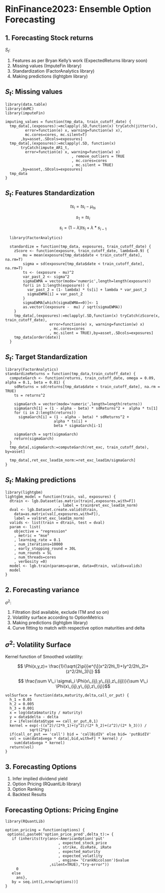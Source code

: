 # RinFinance2023: Ensemble Option Forecasting

## 1. Forecasting Stock returns

*S*<sub>*t*</sub>:

1.  Features as per Bryan Kelly’s work (ExpectedReturns library soon)
2.  Missing values (ImputeFin library)
3.  Standardization (FactorAnalytics library)
4.  Making predictions (lightgbm library)

## *S*<sub>*t*</sub>: Missing values

    library(data.table)
    library(doMC)
    library(imputeFin)

    imputing_values = function(tmp_data, train_cutoff_date) {
      tmp_data[,(exposures):=mclapply(.SD,function(x) tryCatch(jitter(x),
             error=function(e) x, warning=function(w) x), 
             mc.cores=cores, mc.silent=T)
           ,by=asset,.SDcols=exposures]
      tmp_data[,(exposures):=mclapply(.SD, function(x) 
           tryCatch(impute_AR1_t,
             error=function(e) x, warning=function(w) x)
                                  , remove_outliers = TRUE
                                  , mc.cores=cores
                                  , mc.silent = TRUE)
           ,by=asset,.SDcols=exposures]
      tmp_data
    }

## *S*<sub>*t*</sub>: Features Standardization

$$ts_i = ts_i - \mu_{ts}$$

$$s_1 = ts_i$$

$$s_i = (1 - \lambda) ts_i + \lambda * s_{i-1}$$

      library(FactorAnalytics)
      
      standardize = function(tmp_data, exposures, train_cutoff_date) {
        zScore <- function(exposure, train_cutoff_date, lambda=0.9) {
            mu = mean(exposure[tmp_data$date < train_cutoff_date], na.rm=T)
            sigma = sd(exposure[tmp_data$date < train_cutoff_date], na.rm=T)
            ts <- (exposure - mu)^2
            var_past_2 <- sigma^2
            sigmaEWMA = vector(mode='numeric',length=length(exposure))
            for(i in 1:length(exposure)) {
              var_past_2 = (1- lambda) * ts[i] + lambda * var_past_2
              sigmaEWMA[i] = var_past_2
            }
            sigmaEWMA[which(sigmaEWMA==0)]<- 1
            as.vector((exposure -  mu) / sqrt(sigmaEWMA))
        }
        tmp_data[,(exposures):=mclapply(.SD,function(x) tryCatch(zScore(x, train_cutoff_date),
                        error=function(e) x, warning=function(w) x)
                        , mc.cores=cores
                        , mc.silent = TRUE),by=asset,.SDcols=exposures]
        tmp_data[order(date)]
      }

## *S*<sub>*t*</sub>: Target Standardization

    library(FactorAnalytics)
    standardizeReturns = function(tmp_data,train_cutoff_date) {
      computeGarch <- function(returns, train_cutoff_date, omega = 0.09, alpha = 0.1, beta = 0.81) {
        sdReturns = sd(returns[tmp_data$date < train_cutoff_date], na.rm = TRUE)
        ts = returns^2

        sigmaGarch = vector(mode='numeric',length=length(returns))
        sigmaGarch[1] = (1 - alpha - beta) * sdReturns^2 +  alpha * ts[1]
        for (i in 2:length(returns))
          sigmaGarch[i] = (1 - alpha - beta) * sdReturns^2 + 
                          alpha * ts[i] +
                          beta * sigmaGarch[i-1]
        
        sigmaGarch = sqrt(sigmaGarch)
        return(sigmaGarch)
      }
      tmp_data[,sigmaGarch:=computeGarch(ret_exc, train_cutoff_date), by=asset]
      
      tmp_data[,ret_exc_lead1m_norm:=ret_exc_lead1m/sigmaGarch]
    }

## *S*<sub>*t*</sub>: Making predictions

    library(lightgbm)
    lightgbm_model = function(train, val, exposures) {  
      dtrain <- lgb.Dataset(as.matrix(train[,exposures,with=F])
                            , label = train$ret_exc_lead1m_norm)
      dval <- lgb.Dataset.create.valid(dtrain,
        data=as.matrix(val[,exposures,with=F]),
        label = val$ret_exc_lead1m_norm) 
      valids <- list(train = dtrain, test = dval)
      param <- list(
        objective = "regression"
        , metric = "mse"
        , learning_rate = 0.1
        , num_iterations=10000
        , early_stopping_round = 30L
        , num_rounds = 5L
        , num_threads=cores
        , verbosity =0)
      model <- lgb.train(params=param, data=dtrain, valids=valids)
      model
    }

## 2. Forecasting variance

*σ*<sup>2</sup>:

1.  Filtration (bid available, exclude ITM and so on)
2.  Volatility surface according to OptionMetrics
3.  Making predictions (lightgbm library)
4.  Curve fitting to match with respective option maturities and delta

## *σ*<sup>2</sup>: Volatility Surface

Kernel function of Smoothed volatility:

$$ \Phi(x,y,z)= \frac{1}{\sqrt{2\pi}}e^{\[(x^2/2h\_1)+(y^2/2h\_2)+(z^2/2h\_3)\]} $$

$$ \frac{\sum V\_i \sigma\_i \Phi(x\_{ij},y\_{ij},z\_{ij})}{\sum V\_i \Phi(x\_{ij},y\_{ij},z\_{ij}}$$

    volSurface = function(data,maturity,delta,call_or_put) {
      h_1 = 0.05
      h_2 = 0.005
      h_3 = 0.001
      x = log(data$maturity / maturity)
      y = data$delta - delta
      z = ifelse(data$type == call_or_put,0,1)
      kernel = exp(-((x^2)/(2*h_1)+(y^2)/(2* h_2)+(z^2)/(2* h_3))) /
               sqrt(2*pi)
      if(call_or_put == 'call') bid = 'callBidIV' else bid= 'putBidIV'
      vol = sum(data$vega * data[,bid,with=F] * kernel) /
        sum(data$vega * kernel)
      return(vol)
    }


## 3. Forecasting Options

1.  Infer implied dividend yield
2.  Option Pricing (RQuantLib library)
3.  Option Ranking
4.  Backtest Results

## Forecasting Options: Pricing Engine

    library(RQuantLib)

    option_pricing = function(options) {
     options[,paste0('option_price_pred',delta_t):= {
       if (inherits(try(ans<-AmericanOption('put' 
                            , expected_stock_price
                            , strike, divRate, iRate
                            , expected_maturity
                            , expected_volatlity
                            , engine= 'CrankNicolson')$value
                        ,silent=TRUE),"try-error"))
         0
       else
         ans},
       by = seq.int(1,nrow(options))]
    }

